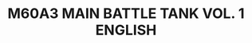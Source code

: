 ---
title: "M60A3 MAIN BATTLE TANK VOL. 1 ENGLISH"
price: "TBA"
desc: "Opis nije dostupan"
img_path: "/assets/img/A.MIG-5953.jpg"
brand: AMMO
available: true
cat: "books"
subcat: "SOLUTION BOOKS - MULTILINGUAL"
subsubcat: "SS"
---